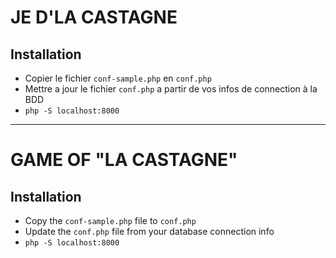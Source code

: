 # JE D'LA CASTAGNE

## Installation

- Copier le fichier `conf-sample.php` en `conf.php`
- Mettre a jour le fichier `conf.php` a partir de vos infos de connection à la BDD
- `php -S localhost:8000`

___ 

# GAME OF "LA CASTAGNE"

## Installation

- Copy the `conf-sample.php` file to `conf.php`
- Update the `conf.php` file from your database connection info
- `php -S localhost:8000`